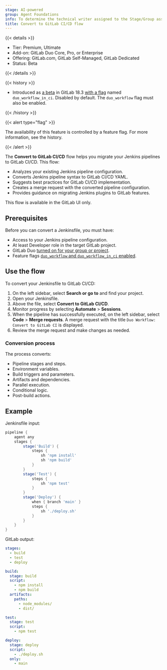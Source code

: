 ```yaml
---
stage: AI-powered
group: Agent Foundations
info: To determine the technical writer assigned to the Stage/Group associated with this page, see https://handbook.gitlab.com/handbook/product/ux/technical-writing/#assignments
title: Convert to GitLab CI/CD flow
---
```


{{< details >}}

- Tier: Premium, Ultimate
- Add-on: GitLab Duo Core, Pro, or Enterprise
- Offering: GitLab.com, GitLab Self-Managed, GitLab Dedicated
- Status: Beta

{{< /details >}}

{{< history >}}

- Introduced as [a beta](../../../policy/development_stages_support.md) in GitLab 18.3 [with a flag](../../../administration/feature_flags/_index.md) named `duo_workflow_in_ci`. Disabled by default. The `duo_workflow` flag must also be enabled.

{{< /history >}}

{{< alert type="flag" >}}

The availability of this feature is controlled by a feature flag.
For more information, see the history.

{{< /alert >}}

The **Convert to GitLab CI/CD** flow helps you migrate your Jenkins pipelines to GitLab CI/CD. This flow:

- Analyzes your existing Jenkins pipeline configuration.
- Converts Jenkins pipeline syntax to GitLab CI/CD YAML.
- Suggests best practices for GitLab CI/CD implementation.
- Creates a merge request with the converted pipeline configuration.
- Provides guidance on migrating Jenkins plugins to GitLab features.

This flow is available in the GitLab UI only.

## Prerequisites

Before you can convert a Jenkinsfile, you must have:

- Access to your Jenkins pipeline configuration.
- At least Developer role in the target GitLab project.
- GitLab Duo [turned on for your group or project](../../gitlab_duo/turn_on_off.md).
- Feature flags [`duo_workflow` and `duo_workflow_in_ci` enabled](../../../administration/feature_flags/_index.md).

## Use the flow

To convert your Jenkinsfile to GitLab CI/CD:

1. On the left sidebar, select **Search or go to** and find your project.
1. Open your Jenkinsfile.
1. Above the file, select **Convert to GitLab CI/CD**.
1. Monitor progress by selecting **Automate** > **Sessions**.
1. When the pipeline has successfully executed, on the left sidebar, select **Code** > **Merge requests**.
   A merge request with the title `Duo Workflow: Convert to GitLab CI` is displayed.
1. Review the merge request and make changes as needed.

### Conversion process

The process converts:

- Pipeline stages and steps.
- Environment variables.
- Build triggers and parameters.
- Artifacts and dependencies.
- Parallel execution.
- Conditional logic.
- Post-build actions.

## Example

Jenkinsfile input:

```groovy
pipeline {
    agent any
    stages {
        stage('Build') {
            steps {
                sh 'npm install'
                sh 'npm build'
            }
        }
        stage('Test') {
            steps {
                sh 'npm test'
            }
        }
        stage('Deploy') {
            when { branch 'main' }
            steps {
                sh './deploy.sh'
            }
        }
    }
}
```

GitLab output:

```yaml
stages:
  - build
  - test
  - deploy

build:
  stage: build
  script:
    - npm install
    - npm build
  artifacts:
    paths:
      - node_modules/
      - dist/

test:
  stage: test
  script:
    - npm test

deploy:
  stage: deploy
  script:
    - ./deploy.sh
  only:
    - main
```
